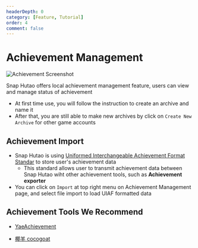 ```yaml
---
headerDepth: 0
category: [Feature, Tutorial]
order: 4
comment: false
---
```


# Achievement Management

![Achievement Screenshot](https://img.alicdn.com/imgextra/i2/1797064093/O1CN01xJaPGy1g6dyAWV0vm_!!1797064093.png_.webp)

Snap Hutao offers local achievement management feature, users can view and manage status of achievement

- At first time use, you will follow the instruction to create an archive and name it
- After that, you are still able to make new archives by click on `Create New Archive` for other game accounts

## Achievement Import

- Snap Hutao is using [Uniformed Interchangeable Achievement Format Standar](https://uigf.org/en/standards/UIAF.html) to store user's achievement data
  - This standard allows user to transmit achievement data between Snap Hutao wiht other achievement tools, such as **Achievement exporter**
- You can click on `Import` at top right menu on Achievement Management page, and select file import to load UIAF formatted data

## Achievement Tools We Recommend

- [YaeAchievement](https://github.com/HolographicHat/YaeAchievement) <Badge text="Achievement Recognition" type="tip" />

- [椰羊 cocogoat](https://cocogoat.work/) <Badge text="Achievement Guide" type="tip" />
